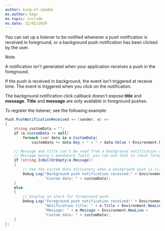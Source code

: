 ```yaml
---
author: king-of-spades
ms.author: kegr
ms.topic: include
ms.date: 12/02/2019
---
```


You can set up a listener to be notified whenever a push notification is received in foreground, or a background push notification has been clicked by the user.

> [!NOTE]
> A notification isn't generated when your application receives a push in the foreground.
>
> If the push is received in background, the event isn't triggered at receive time.
> The event is triggered when you click on the notification.
>
> The background notification click callback doesn't expose **title** and **message**.
> **Title** and **message** are only available in foreground pushes.

To register the listener, see the following example:

```csharp
Push.PushNotificationReceived += (sender, e) =>
{
    string customData = "";
    if (e.CustomData != null)
        foreach (var data in e.CustomData)
            customData += data.Key + " = " + data.Value + Environment.NewLine;

    // Message and title can't be read from a background notification object.
    // Message being a mandatory field, you can use that to check foreground vs background.
    if (string.IsNullOrEmpty(e.Message))
    {
        // Use the custom data dictionary when a background push is clicked.
        Debug.Log("Background push notification received:" + Environment.NewLine +
                  "Custom data: " + customData);
    }
    else
    {
        // Display an alert for foreground push.
        Debug.Log("Foreground push notification received:" + Environment.NewLine +
                  "Notification title: " + e.Title + Environment.NewLine +
                  "Message: " + e.Message + Environment.NewLine +
                  "Custom data: " + customData);
    }
};
```